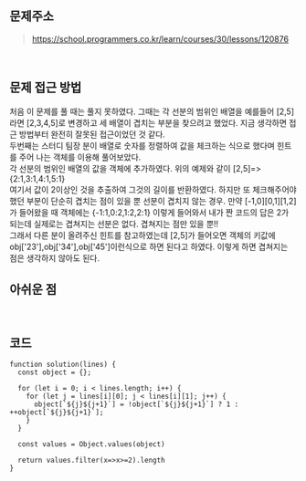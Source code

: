 ## 문제주소

> https://school.programmers.co.kr/learn/courses/30/lessons/120876

</br>

## 문제 접근 방법

처음 이 문제를 풀 때는 풀지 못하였다. 그때는 각 선분의 범위인 배열을 예를들어 [2,5]라면 [2,3,4,5]로 변경하고 세 배열이 겹치는 부분을 찾으려고 했었다. 지금 생각하면 접근 방법부터 완전히 잘못된 접근이었던 것 같다.  
두번째는 스터디 팀장 분이 배열로 숫자를 정렬하여 값을 체크하는 식으로 했다며 힌트를 주어 나는 객체를 이용해 풀어보았다.  
각 선분의 범위인 배열의 값을 객체에 추가하였다. 위의 예제와 같이 [2,5]=> {2:1,3:1,4:1,5:1}  
여기서 값이 2이상인 것을 추출하여 그것의 길이를 반환하였다. 하지만 또 체크해주어야 했던 부분이 단순히 겹치는 점이 있을 뿐 선분이 겹치지 않는 경우. 만약 [-1,0][0,1][1,2]가 들어왔을 때 객체에는 {-1:1,0:2,1:2,2:1} 이렇게 들어와서 내가 짠 코드의 답은 2가 되는데 실제로는 겹쳐지는 선분은 없다. 겹쳐지는 점만 있을 뿐!!  
그래서 다른 분이 올려주신 힌트를 참고하였는데 [2,5]가 들어오면 객체의 키값에 obj['23'],obj['34'],obj['45']이런식으로 하면 된다고 하였다. 이렇게 하면 겹쳐지는 점은 생각하지 않아도 된다.
</br>

## 아쉬운 점

</br>

## 코드

```
function solution(lines) {
  const object = {};

  for (let i = 0; i < lines.length; i++) {
    for (let j = lines[i][0]; j < lines[i][1]; j++) {
      object[`${j}${j+1}`] = !object[`${j}${j+1}`] ? 1 : ++object[`${j}${j+1}`];
    }
  }

  const values = Object.values(object)

  return values.filter(x=>x>=2).length
}
```
